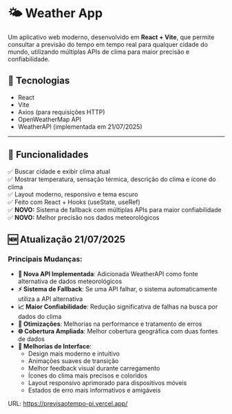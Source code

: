 # 🌤️ Weather App

Um aplicativo web moderno, desenvolvido em **React + Vite**, que permite consultar a previsão do tempo em tempo real para qualquer cidade do mundo, utilizando múltiplas APIs de clima para maior precisão e confiabilidade.

## 🚀 Tecnologias

- React
- Vite
- Axios (para requisições HTTP)
- OpenWeatherMap API
- WeatherAPI (implementada em 21/07/2025)

---

## 📂 Funcionalidades

✅ Buscar cidade e exibir clima atual  
✅ Mostrar temperatura, sensação térmica, descrição do clima e ícone do clima  
✅ Layout moderno, responsivo e tema escuro   
✅ Feito com React + Hooks (useState, useRef)  
✅ **NOVO:** Sistema de fallback com múltiplas APIs para maior confiabilidade  
✅ **NOVO:** Melhor precisão nos dados meteorológicos

## 🆕 Atualização 21/07/2025

### Principais Mudanças:

- **🔄 Nova API Implementada**: Adicionada WeatherAPI como fonte alternativa de dados meteorológicos
- **⚡ Sistema de Fallback**: Se uma API falhar, o sistema automaticamente utiliza a API alternativa
- **📈 Maior Confiabilidade**: Redução significativa de falhas na busca por dados do clima
- **🔧 Otimizações**: Melhorias na performance e tratamento de erros
- **🌐 Cobertura Ampliada**: Melhor cobertura geográfica com duas fontes de dados
- **🎨 Melhorias de Interface**: 
  - Design mais moderno e intuitivo
  - Animações suaves de transição
  - Melhor feedback visual durante carregamento
  - Ícones do clima mais precisos e coloridos
  - Layout responsivo aprimorado para dispositivos móveis
  - Estados de erro mais informativos e amigáveis
 
 URL: https://previsaotempo-pi.vercel.app/

